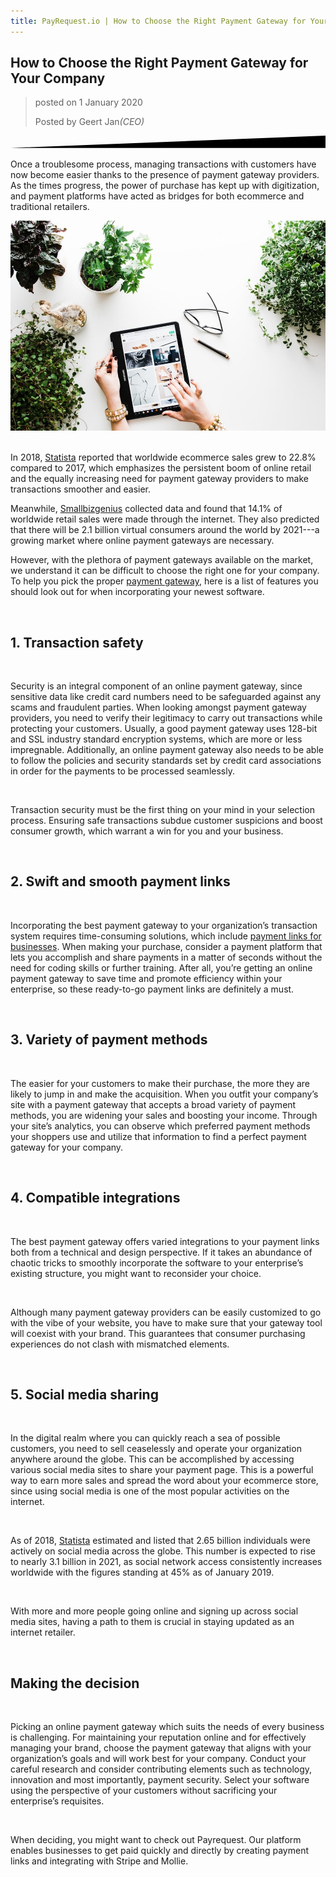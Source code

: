 ```yaml
---
title: PayRequest.io | How to Choose the Right Payment Gateway for Your Company
---
```


<section class="section section-lg section-shaped">
	<!-- Background circles -->
	<div class="shape shape-style-self shape-primary">
		<span class="span-150"></span>
		<span class="span-50"></span>
		<span class="span-50"></span>
		<span class="span-75"></span>
		<span class="span-100"></span>
		<span class="span-75"></span>
		<span class="span-50"></span>
		<span class="span-100"></span>
		<span class="span-50"></span>
		<span class="span-100"></span>
	</div>
	<div class="container shape-container d-flex align-items-center">
		<div class="col px-0">
			<div class="row align-items-center justify-content-center">
				<div class="col-lg-8 text-center">
					<div class="icon icon-shape bg-primary icon-xl rounded-circle text-white">
						<i class="fa fa-newspaper"></i>
					</div>
					
<h1 class="text-white">How to Choose the Right Payment Gateway for Your Company</h1>
					<p class="lead text-white">
						<blockquote class="blockquote text-center mt-4">
					        <p class="mb-0 text-white">posted on 1 January 2020</p>
                            <footer class="blockquote-footer text-white">
                                Posted by Geert Jan<cite title="Source Title">(CEO)</cite>
                            </footer>
					    </blockquote>
                    </p>
				
</div>
			</div>
		</div>
	</div>
	<!-- SVG separator -->
	<div class="separator separator-bottom separator-skew zindex-100">
		<svg x="0" y="0" viewBox="0 0 2560 100" preserveAspectRatio="none" version="1.1"
		     xmlns="http://www.w3.org/2000/svg">
			<polygon class="fill-white" points="2560 0 2560 100 0 100"></polygon>
		</svg>
	</div>
</section>


<div class="section features-4">
	<div class="container">
		<div class="row">
			<div class="col-md-8 text-center mx-auto">
                <div class="row">
                    <div class="col-md-6">
                        <p class="lead">
                            Once a troublesome process, managing transactions with customers have now become easier thanks to the presence of payment gateway providers. As the times progress, the power of purchase has kept up with digitization, and payment platforms have acted as bridges for both ecommerce and traditional retailers.
                        </p>
                    </div>
                    <div class="col-md-6 transform-perspective-right">
                        <img src="./assets/img/blog/how-to-choose-the-right-payment-gateway.jpg" class="img rounded" alt="How to Choose the Right Payment Gateway for Your Company"/>
                    </div>
                </div>
                <br/>
                <p>
                    In 2018, <a href="https://www.statista.com/statistics/288487/forecast-of-global-b2c-e-commerce-growt/" target="_blank" rel="nofollow">Statista</a> reported that worldwide ecommerce sales grew to 22.8% compared to 2017, which emphasizes the persistent boom of online retail and the equally increasing need for payment gateway providers to make transactions smoother and easier.
                </p>
                <p>
                    Meanwhile, <a href="https://www.smallbizgenius.net/by-the-numbers/ecommerce-statistics/#gref" target="_blank" rel="nofollow">Smallbizgenius</a> collected data and found that 14.1% of worldwide retail sales were made through the internet. They also predicted that there will be 2.1 billion virtual consumers around the world by 2021---a growing market where online payment gateways are necessary.
                </p>
                <p>
                    However, with the plethora of payment gateways available on the market, we understand it can be difficult to choose the right one for your company. To help you pick the proper <a href="https://financesonline.com/legit-payment-gateway-providers-usa/" rel="nofollow" target="_blank">payment gateway</a>, here is a list of features you should look out for when incorporating your newest software.
                </p>
                <br/>
                <h2 class="title">1. Transaction safety</h2>
                <br/>
                <p>Security is an integral component of an online payment gateway, since sensitive data like credit card numbers need to be safeguarded against any scams and fraudulent parties. When looking amongst payment gateway providers, you need to verify their legitimacy to carry out transactions while protecting your customers. Usually, a good payment gateway uses 128-bit and SSL industry standard encryption systems, which are more or less impregnable.
                    Additionally, an online payment gateway also needs to be able to follow the policies and security standards set by credit card associations in order for the payments to be processed seamlessly.</p>
                <br/>
                <p>
                    Transaction security must be the first thing on your mind in your selection process. Ensuring safe transactions subdue customer suspicions and boost consumer growth, which warrant a win for you and your business.
                </p>
                <br/>
                <h2 class="title">2. Swift and smooth payment links</h2>
                <br/>
                <p>
                    Incorporating the best payment gateway to your organization’s transaction system requires time-consuming solutions, which include <a href="https://medium.com/payrequest/payrequest-launches-payment-links-for-businesses-fec350bf99ef?source=collection_home---4------1-----------------------" rel="nofollow" target="_blank">payment links for businesses</a>. When making your purchase, consider a payment platform that lets you accomplish and share payments in a matter of seconds without the need for coding skills or further training. After all, you’re getting an online payment gateway to save time and promote efficiency within your enterprise, so these ready-to-go payment links are definitely a must.
                </p>
                <br/>
                <h2 class="title">3. Variety of payment methods</h2>
                <br/>
                <p>
                    The easier for your customers to make their purchase, the more they are likely to jump in and make the acquisition. When you outfit your company’s site with a payment gateway that accepts a broad variety of payment methods, you are widening your sales and boosting your income. Through your site’s analytics, you can observe which preferred payment methods your shoppers use and utilize that information to find a perfect payment gateway for your company.
                </p>
                <br/>
                <h2 class="title">4. Compatible integrations</h2>
                <br/>
                <p>
                    The best payment gateway offers varied integrations to your payment links both from a technical and design perspective. If it takes an abundance of chaotic tricks to smoothly incorporate the software to your enterprise’s existing structure, you might want to reconsider your choice.
                </p>
                <br/>
                <p>
                    Although many payment gateway providers can be easily customized to go with the vibe of your website, you have to make sure that your gateway tool will coexist with your brand. This guarantees that consumer purchasing experiences do not clash with mismatched elements.
                </p>
                <br/>
                <h2 class="title">5. Social media sharing</h2>
                <br/>
                <p>
                    In the digital realm where you can quickly reach a sea of possible customers, you need to sell ceaselessly and operate your organization anywhere around the globe. This can be accomplished by accessing various social media sites to share your payment page. This is a powerful way to earn more sales and spread the word about your ecommerce store, since using social media is one of the most popular activities on the internet.
                </p>
                <br/>
                <p>As of 2018, <a href="https://www.statista.com/statistics/278414/number-of-worldwide-social-network-users/" rel="nofollow" target="_blank">Statista</a> estimated and listed that 2.65 billion individuals were actively on social media across the globe. This number is expected to rise to nearly 3.1 billion in 2021, as social network access consistently increases worldwide with the figures standing at 45% as of January 2019.</p>
                <br/>
                <p>
                    With more and more people going online and signing up across social media sites, having a path to them is crucial in staying updated as an internet retailer.
                </p>
                <br/>
                <h2 class="title">Making the decision</h2>
                <br/>
                <p>
                    Picking an online payment gateway which suits the needs of every business is challenging. For maintaining your reputation online and for effectively managing your brand, choose the payment gateway that aligns with your organization’s goals and will work best for your company. Conduct your careful research and consider contributing elements such as technology, innovation and most importantly, payment security. Select your software using the perspective of your customers without sacrificing your enterprise’s requisites.
                </p>
                <br/>
                <p>
                    When deciding, you might want to check out Payrequest. Our platform enables businesses to get paid quickly and directly by creating payment links and integrating with Stripe and Mollie.
                </p>
			</div>
		</div>
		<div>
		
</div>
	</div>
</div>